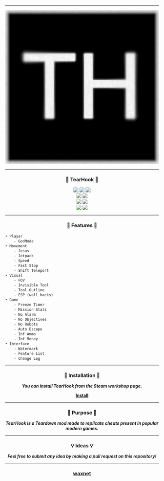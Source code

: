 -----

<p align= "center">
  <kbd>
    <img  src="https://raw.githubusercontent.com/waxnet/TearHook/main/preview.jpg">
  </kbd>
</p>

-----

### <p align="center">🔨 TearHook 🔨</p>
<p align= "center">
  <img src="https://img.shields.io/github/languages/top/waxnet/TearHook">
  <img src="https://img.shields.io/github/stars/waxnet/TearHook">
  <img src="https://img.shields.io/github/forks/waxnet/TearHook">
  <br>
  <img src="https://img.shields.io/github/last-commit/waxnet/TearHook">
  <img src="https://img.shields.io/github/license/waxnet/TearHook">
  <br>
  <img src="https://img.shields.io/github/issues-pr/waxnet/TearHook">
  <img src="https://img.shields.io/github/issues-pr-closed/waxnet/TearHook">
  <br>
  <img src="https://img.shields.io/github/issues/waxnet/TearHook">
  <img src="https://img.shields.io/github/issues-closed/waxnet/TearHook">
</p>

-----

### <p align="center">📜 Features 📜</p>

    • Player
        - GodMode
    • Movement
        - Jesus
        - Jetpack
        - Speed
        - Fast Stop
        - Shift Teleport
    • Visual
        - FOV
        - Invisible Tool
        - Tool Outline
        - ESP (wall hacks)
    • Game
        - Freeze Timer
        - Mission Stats
        - No Alarm
        - No Objectives
        - No Robots
        - Auto Escape
        - Inf Ammo
        - Inf Money
    • Interface
        - Watermark
        - Feature List
        - Change Log

-----

### <p align="center">📨 Installation 📨</p>
<p align="center"><i><b>You can install TearHook from the Steam workshop page.</b></i></p>
<b><p align="center"><a href="https://steamcommunity.com/sharedfiles/filedetails/?id=2911442556">Install</a></p></b>

-----

### <p align="center">🤔 Purpose 🤔</p>
<p align="center"><i><b>TearHook is a Teardown mod made to replicate cheats present in popular modern games.</b></i></p>

-----

### <p align="center">💡 Ideas 💡</p>
<p align="center"><i><b>Feel free to submit any idea by making a pull request on this repository!</b></i></p>

-----

### <p align="center"><a href="https://github.com/waxnet">waxnet</a></p>
